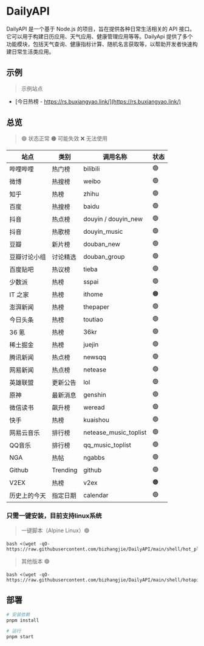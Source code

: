 # DailyAPI
DailyAPI 是一个基于 Node.js 的项目，旨在提供各种日常生活相关的 API 接口。它可以用于构建日历应用、天气应用、健康管理应用等等。DailyApi 提供了多个功能模块，包括天气查询、健康指标计算、随机名言获取等，以帮助开发者快速构建日常生活类应用。

## 示例

> 示例站点

- [今日热榜 - https://rs.buxiangyao.link/](https://rs.buxiangyao.link/)

## 总览

> 🟢 状态正常
> 🟠 可能失效
> ❌ 无法使用

| **站点**     | **类别** | **调用名称**          | **状态** |
| ------------ | -------- | --------------------- | -------- |
| 哔哩哔哩     | 热门榜   | bilibili              | 🟢       |
| 微博         | 热搜榜   | weibo                 | 🟢       |
| 知乎         | 热榜     | zhihu                 | 🟢       |
| 百度         | 热搜榜   | baidu                 | 🟢       |
| 抖音         | 热点榜   | douyin / douyin_new   | 🟢       |
| 抖音         | 热歌榜   | douyin_music          | 🟢       |
| 豆瓣         | 新片榜   | douban_new            | 🟢       |
| 豆瓣讨论小组 | 讨论精选 | douban_group          | 🟢       |
| 百度贴吧     | 热议榜   | tieba                 | 🟢       |
| 少数派       | 热榜     | sspai                 | 🟢       |
| IT 之家      | 热榜     | ithome                | 🟠       |
| 澎湃新闻     | 热榜     | thepaper              | 🟢       |
| 今日头条     | 热榜     | toutiao               | 🟢       |
| 36 氪        | 热榜     | 36kr                  | 🟢       |
| 稀土掘金     | 热榜     | juejin                | 🟢       |
| 腾讯新闻     | 热点榜   | newsqq                | 🟢       |
| 网易新闻     | 热点榜   | netease               | 🟢       |
| 英雄联盟     | 更新公告 | lol                   | 🟢       |
| 原神         | 最新消息 | genshin               | 🟢       |
| 微信读书     | 飙升榜   | weread                | 🟢       |
| 快手         | 热榜     | kuaishou              | 🟢       |
| 网易云音乐   | 排行榜   | netease_music_toplist | 🟢       |
| QQ音乐       | 排行榜   | qq_music_toplist      | 🟢       |
| NGA          | 热帖     | ngabbs                | 🟢       |
| Github       | Trending | github                | 🟢       |
| V2EX         | 热榜     | v2ex                  | 🟠       |
| 历史上的今天 | 指定日期 | calendar              | 🟢       |


### 只需一键安装，目前支持linux系统

> 一键脚本（Alpine Linux）🟢
```shell
bash <(wget -qO- https://raw.githubusercontent.com/bizhangjie/DailyAPI/main/shell/hot_plus.sh)
```

> 其他版本 🟢
```shell
bash <(wget -qO- https://raw.githubusercontent.com/bizhangjie/DailyAPI/main/shell/hotapi_yijian.sh)
```

## 部署

```bash
# 安装依赖
pnpm install

# 运行
pnpm start
```
